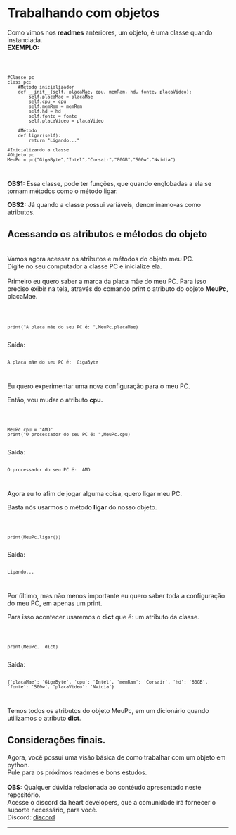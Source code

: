 # Trabalhando com objetos

Como vimos nos <b>readmes</b> anteriores, um objeto, é uma classe quando instanciada.<br>
<b>EXEMPLO:</b><br> 

<code>

    #Classe pc
    class pc:
        #Método inicializador
        def __init__(self, placaMae, cpu, memRam, hd, fonte, placaVideo):
            self.placaMae = placaMae
            self.cpu = cpu
            self.memRam = memRam 
            self.hd = hd
            self.fonte = fonte
            self.placaVideo = placaVideo

        #Método
        def ligar(self):
            return "Ligando..." 
   
    #Inicializando a classe
    #Objeto pc
    MeuPc = pc("GigaByte","Intel","Corsair","80GB","500w","Nvidia")

</code>

<b>OBS1:</b> Essa classe, pode ter funções, que quando englobadas a ela se tornam métodos como o método ligar. 

<b>OBS2:</b> Já quando a classe possui variáveis, denominamo-as como atributos.

## Acessando os atributos e métodos do objeto  
<br>
Vamos agora acessar os atributos e métodos do objeto meu PC.<br>
Digite no seu computador a classe PC e inicialize ela.
<br>
<br>
Primeiro eu quero saber a marca da placa mãe do meu PC.
Para isso preciso exibir na tela, através do comando print o atributo do objeto <b>MeuPc</b>, placaMae. 
<br>
<br>
<code>

    print("A placa mãe do seu PC é: ",MeuPc.placaMae)

</code>
Saída:

<code>

    A placa mãe do seu PC é:  GigaByte
    
</code>

Eu quero experimentar uma nova configuração para o meu PC.

Então, vou mudar o atributo <b>cpu.</b>

<code>

    MeuPc.cpu = "AMD"
    print("O processador do seu PC é: ",MeuPc.cpu)    

</code>
Saída:
<code>
    
    O processador do seu PC é:  AMD

</code>

Agora eu to afim de jogar alguma coisa, quero ligar meu PC.

Basta nós usarmos o método <b>ligar</b> do nosso objeto.

<code>

    print(MeuPc.ligar())
</code>
Saída:

<code>

    Ligando...

</code>

Por último, mas não menos importante eu quero saber toda a configuração do meu PC, em apenas um print.

Para isso acontecer usaremos o __dict__ que é: um atributo da classe.

<code>

    print(MeuPc.__dict)

</code>
Saída:
<code>

    {'placaMae': 'GigaByte', 'cpu': 'Intel', 'memRam': 'Corsair', 'hd': '80GB', 'fonte': '500w', 'placaVideo': 'Nvidia'}
</code>

Temos todos os atributos do objeto MeuPc, em um dicionário quando utilizamos o atributo __dict__.

## Considerações finais.

Agora, você possui uma visão básica de como trabalhar com um objeto em python.
<br>
Pule para os próximos readmes e bons estudos.
<br>
<br>
<b>OBS:</b> Qualquer dúvida relacionada ao contéudo apresentado neste repositório.<br>
Acesse o discord da heart developers, que a comunidade irá fornecer o suporte necessário, para você.<br>
Discord: <a href="https://discord.com/invite/7UJDgBG">discord</a>
<hr>